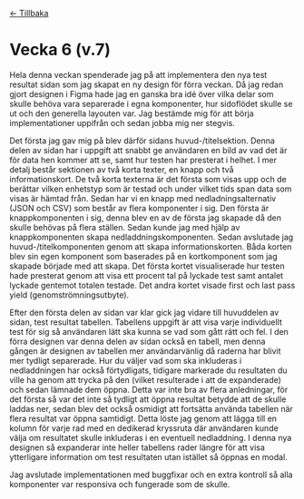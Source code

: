 [← Tillbaka](../README.md)

# Vecka 6 (v.7)

Hela denna veckan spenderade jag på att implementera den nya test resultat sidan som jag skapat en ny design för förra veckan. Då jag redan gjort designen i Figma hade jag en ganska bra idé över vilka delar som skulle behöva vara separerade i egna komponenter, hur sidoflödet skulle se ut och den generella layouten var. Jag bestämde mig för att börja implementationer uppifrån och sedan jobba mig ner stegvis.

Det första jag gav mig på blev därför sidans huvud-/titelsektion. Denna delen av sidan har i uppgift att snabbt ge användaren en bild av vad det är för data hen kommer att se, samt hur testen har presterat i helhet. I mer detalj består sektionen av två korta texter, en knapp och två informationskort. De två korta texterna är det första som visas upp och de berättar vilken enhetstyp som är testad och under vilket tids span data som visas är hämtad från. Sedan har vi en knapp med nedladningsalternativ (JSON och CSV) som består av flera komponenter i sig. Den första är knappkomponenten i sig, denna blev en av de första jag skapade då den skulle behövas på flera ställen. Sedan kunde jag med hjälp av knappkomponenten skapa nedladdningskomponenten. Sedan avslutade jag huvud-/titelkomponenten genom att skapa informationskorten. Båda korten blev sin egen komponent som baserades på en kortkomponent som jag skapade började med att skapa. Det första kortet visualiserade hur testen hade presterat genom att visa ett procent tal på lyckade test samt antalet lyckade gentemot totalen testade. Det andra kortet visade first och last pass yield (genomströmningsutbyte).

Efter den första delen av sidan var klar gick jag vidare till huvuddelen av sidan, test resultat tabellen. Tabellens uppgift är att visa varje individuellt test för sig så användaren lätt ska kunna se vad som gått rätt och fel. I den förra designen var denna delen av sidan också en tabell, men denna gången är designen av tabellen mer användarvänlig då raderna har blivit mer tydligt separerade. Hur du väljer vad som ska inkluderas i nedladdningen har också förtydligats, tidigare markerade du resultaten du ville ha genom att trycka på den (vilket resulterade i att de expanderade) och sedan lämnade dem öppna. Detta var inte bra av flera anledningar, för det första så var det inte så tydligt att öppna resultat betydde att de skulle laddas ner, sedan blev det också osmidigt att fortsätta använda tabellen när flera resultat var öppna samtidigt. Detta löste jag genom att lägga till en kolumn för varje rad med en dedikerad kryssruta där användaren kunde välja om resultatet skulle inkluderas i en eventuell nedladdning. I denna nya designen så expanderar inte heller tabellens rader längre för att visa ytterligare information om test resultaten utan istället så öppnas en modal.

Jag avslutade implementationen med buggfixar och en extra kontroll så alla komponenter var responsiva och fungerade som de skulle.
